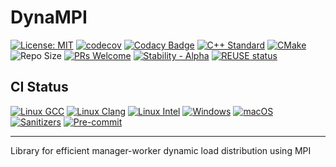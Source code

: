 <!--
  SPDX-FileCopyrightText: 2025 Ryan Stocks <ryan.stocks00@gmail.com>
  SPDX-License-Identifier: MIT
 -->

# DynaMPI

[![License: MIT](https://img.shields.io/badge/License-MIT-yellow.svg)](https://opensource.org/licenses/MIT)
[![codecov](https://codecov.io/github/ryanstocks00/dynampi/graph/badge.svg?token=S65RFJ3FCX)](https://codecov.io/github/ryanstocks00/dynampi)
[![Codacy Badge](https://app.codacy.com/project/badge/Grade/7bb14fa81aeb4bd5b59ca62cc3a80975)](https://app.codacy.com/gh/ryanstocks00/DynaMPI/dashboard?utm_source=gh&utm_medium=referral&utm_content=&utm_campaign=Badge_grade)
[![C++ Standard](https://img.shields.io/badge/C%2B%2B-20-blue.svg)](https://isocpp.org/std/the-standard)
[![CMake](https://img.shields.io/badge/CMake-3.14%2B-green.svg)](https://cmake.org/)
![Repo Size](https://img.shields.io/github/repo-size/ryanstocks00/DynaMPI)
[![PRs Welcome](https://img.shields.io/badge/PRs-welcome-brightgreen.svg?style=flat-square)](http://makeapullrequest.com)
[![Stability - Alpha](https://img.shields.io/badge/stability-alpha-f4d03f.svg)](https://github.com/mkenney/software-guides/blob/master/STABILITY-BADGES.md#alpha)
[![REUSE status](https://api.reuse.software/badge/github.com/ryanstocks00/dynampi)](https://api.reuse.software/info/github.com/ryanstocks00/dynampi)

## CI Status

[![Linux GCC](https://github.com/ryanstocks00/DynaMPI/workflows/Linux%20GCC/badge.svg)](https://github.com/ryanstocks00/DynaMPI/actions/workflows/linux-gcc.yml)
[![Linux Clang](https://github.com/ryanstocks00/DynaMPI/workflows/Linux%20Clang/badge.svg)](https://github.com/ryanstocks00/DynaMPI/actions/workflows/linux-clang.yml)
[![Linux Intel](https://github.com/ryanstocks00/DynaMPI/workflows/Linux%20Intel/badge.svg)](https://github.com/ryanstocks00/DynaMPI/actions/workflows/linux-intel.yml)
[![Windows](https://github.com/ryanstocks00/DynaMPI/workflows/Windows/badge.svg)](https://github.com/ryanstocks00/DynaMPI/actions/workflows/windows.yml)
[![macOS](https://github.com/ryanstocks00/DynaMPI/workflows/macOS/badge.svg)](https://github.com/ryanstocks00/DynaMPI/actions/workflows/macos.yml)
[![Sanitizers](https://github.com/ryanstocks00/DynaMPI/workflows/Sanitizers/badge.svg)](https://github.com/ryanstocks00/DynaMPI/actions/workflows/sanitizers.yml)
[![Pre-commit](https://github.com/ryanstocks00/DynaMPI/workflows/Pre-commit/badge.svg)](https://github.com/ryanstocks00/DynaMPI/actions/workflows/pre-commit.yml)

---

Library for efficient manager-worker dynamic load distribution using MPI

